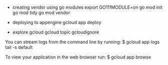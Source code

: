 
- creating vendor using go modules
export GO111MODULE=on
go mod init
go mod tidy
go mod vendor

- deploying to appengine
gcloud app deploy


- explore gcloud
gcloud topic gcloudignore

You can stream logs from the command line by running:
  $ gcloud app logs tail -s default

To view your application in the web browser run:
  $ gcloud app browse